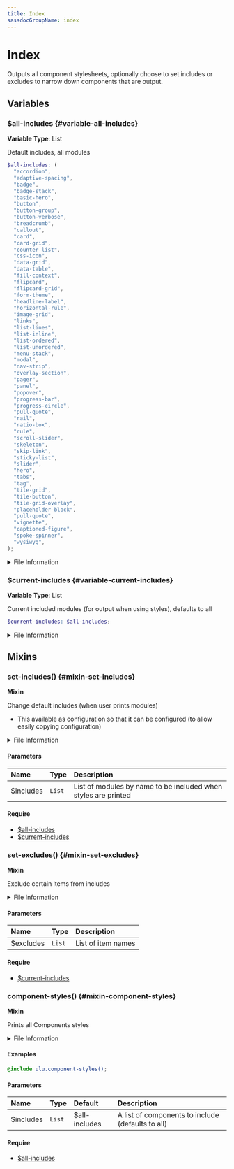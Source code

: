```yaml
---
title: Index
sassdocGroupName: index
---
```



# Index

<div class="type-large">

Outputs all component stylesheets, optionally choose to set includes or excludes to narrow down components that are output.

</div>



## Variables




<div class="sassdoc-item-header">

###  $all-includes {#variable-all-includes}

  <div class="sassdoc-item-header__labels">
    <span class="tag tag--primary"><strong>Variable</strong></span> <span class="tag"><strong>Type</strong>: List</span>
  </div>

</div>

  

Default includes, all modules
    
    

``` scss
$all-includes: (
  "accordion",
  "adaptive-spacing",
  "badge",
  "badge-stack",
  "basic-hero",
  "button",
  "button-group",
  "button-verbose",
  "breadcrumb",
  "callout",
  "card",
  "card-grid",
  "counter-list",
  "css-icon",
  "data-grid",
  "data-table",
  "fill-context",
  "flipcard",
  "flipcard-grid",
  "form-theme",
  "headline-label",
  "horizontal-rule",
  "image-grid",
  "links",
  "list-lines",
  "list-inline",
  "list-ordered",
  "list-unordered",
  "menu-stack",
  "modal",
  "nav-strip",
  "overlay-section",
  "pager",
  "panel",
  "popover",
  "progress-bar",
  "progress-circle",
  "pull-quote",
  "rail",
  "ratio-box",
  "rule",
  "scroll-slider",
  "skeleton",
  "skip-link",
  "sticky-list",
  "slider",
  "hero",
  "tabs",
  "tag",
  "tile-grid",
  "tile-button",
  "tile-grid-overlay",
  "placeholder-block",
  "pull-quote",
  "vignette",
  "captioned-figure",
  "spoke-spinner",
  "wysiwyg",
);
```
  


<details>
  <summary>File Information</summary>
  
- **File:** _index.scss
- **Group:** index
- **Type:** variable
- **Lines (comments):** 125-126
- **Lines (code):** 128-187

</details>

    


<div class="sassdoc-item-header">

###  $current-includes {#variable-current-includes}

  <div class="sassdoc-item-header__labels">
    <span class="tag tag--primary"><strong>Variable</strong></span> <span class="tag"><strong>Type</strong>: List</span>
  </div>

</div>

  

Current included modules (for output when using styles), defaults to all
    
    

``` scss
$current-includes: $all-includes;
```
  


<details>
  <summary>File Information</summary>
  
- **File:** _index.scss
- **Group:** index
- **Type:** variable
- **Lines (comments):** 189-190
- **Lines (code):** 192-192

</details>

    
  

## Mixins




<div class="sassdoc-item-header">

###  set-includes() {#mixin-set-includes}

  <div class="sassdoc-item-header__labels">
    <span class="tag tag--primary"><strong>Mixin</strong></span>
  </div>

</div>

  

Change default includes (when user prints modules)
- This available as configuration so that it can be configured (to allow easily copying configuration)
    
    


<details>
  <summary>File Information</summary>
  
- **File:** _index.scss
- **Group:** index
- **Type:** mixin
- **Lines (comments):** 194-196
- **Lines (code):** 198-201

</details>

    

#### Parameters


|Name|Type|Description|
|:--|:--|:--|
|$includes|`List`|List of modules by name to be included when styles are printed|

    

#### Require

- [$all-includes](/sass/components/index/#variable-all-includes)
- [$current-includes](/sass/components/index/#variable-current-includes)
  


<div class="sassdoc-item-header">

###  set-excludes() {#mixin-set-excludes}

  <div class="sassdoc-item-header__labels">
    <span class="tag tag--primary"><strong>Mixin</strong></span>
  </div>

</div>

  

Exclude certain items from includes
    
    


<details>
  <summary>File Information</summary>
  
- **File:** _index.scss
- **Group:** index
- **Type:** mixin
- **Lines (comments):** 203-204
- **Lines (code):** 206-208

</details>

    

#### Parameters


|Name|Type|Description|
|:--|:--|:--|
|$excludes|`List`|List of item names|

    

#### Require

- [$current-includes](/sass/components/index/#variable-current-includes)
  


<div class="sassdoc-item-header">

###  component-styles() {#mixin-component-styles}

  <div class="sassdoc-item-header__labels">
    <span class="tag tag--primary"><strong>Mixin</strong></span>
  </div>

</div>

  

Prints all Components styles
    
    


<details>
  <summary>File Information</summary>
  
- **File:** _index.scss
- **Group:** index
- **Type:** mixin
- **Lines (comments):** 210-214
- **Lines (code):** 216-392

</details>

    

#### Examples

      


``` scss
@include ulu.component-styles();
```
  



      

#### Parameters


|Name|Type|Default|Description|
|:--|:--|:--|:--|
|$includes|`List`|$all-includes|A list of components to include (defaults to all)|

    

#### Require

- [$all-includes](/sass/components/index/#variable-all-includes)
  
  
  